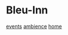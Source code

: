 # Bleu-Inn
[events](https://coding-spartans.github.io/Bleu-Inn/events)
[ambience](https://coding-spartans.github.io/Bleu-Inn/ambience)
[home](https://coding-spartans.github.io/Bleu-Inn/home)
